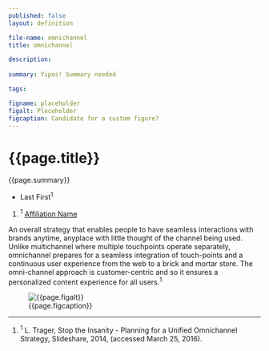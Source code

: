 ```yaml
---
published: false
layout: definition

file-name: omnichannel
title: omnichannel

description: 
 
summary: Yipes! Summary needed

tags:

figname: placeholder
figalt: Placeholder
figcaption: Candidate for a custom figure?
---
```


<h1 class="term-title">{{page.title}}</h1>

<p class="summary">{{page.summary}}</p>

<section class="contributors">
	<ul class="authors nomark">
		<li>Last First<sup>1</sup></li>
	</ul>
	<ol class="affiliations nomark">
		<li><sup>1</sup> <a href="#">Affiliation Name</a></li>
	</ol>
</section>

<!-- DEFINITION BEGINS -->

An overall strategy that enables people to have seamless interactions with brands anytime, anyplace with little thought of the channel being used.  Unlike multichannel where multiple touchpoints operate separately, omnichannel prepares for a seamless integration of touch-points and a continuous user experience from the web to a brick and mortar store. The omni-channel approach is customer-centric and so it ensures a personalized content experience for all users.<sup class="ref">1</sup>

<figure><img alt="{{page.figalt}}" src="{% include domain.html %}/csf-glossary/assets/images/{{page.figname}}.png">
	<figcaption>{{page.figcaption}}</figcaption>
</figure>

<!-- EXAMPLES? -->

<!-- SIMILAR TERMS -->


<hr class="footnotes">

<ol class="references nomark">
	<li><sup>1</sup>
		L. Trager, Stop the Insanity - Planning for a Unified Omnichannel Strategy, Slideshare, 2014, (accessed March 25, 2016).
	</li>
</ol>

